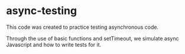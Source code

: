 # async-testing

This code was created to practice testing asynchronous code. 

Through the use of basic functions and setTimeout, we simulate async Javascript and how to write tests for it.
